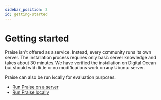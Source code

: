 ```yaml
---
sidebar_position: 2
id: getting-started
---
```


# Getting started

Praise isn't offered as a service. Instead, every community runs its own server. The installation process requires only basic server knowledge and takes about 30 minutes. We have verified the installation on Digital Ocean but should with little or no modifications work on any Ubuntu server.

Praise can also be run locally for evaluation purposes.

- [Run Praise on a server](/docs/server-setup)
- [Run Praise locally](/docs/local-setup)
